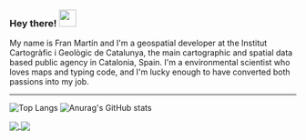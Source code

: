 ### Hey there! <img src="https://raw.githubusercontent.com/MartinHeinz/MartinHeinz/master/wave.gif" width="30px">
My name is Fran Martín and I'm a geospatial developer at the Institut Cartogràfic i Geològic de Catalunya, the main cartographic and spatial data based public agency in Catalonia, Spain. I'm a environmental scientist who loves maps and typing code, and I'm lucky enough to have converted both passions into my job.

---
![Top Langs](https://github-readme-stats.vercel.app/api/top-langs/?username=fmariv&theme=dracula&layout=compact)
![Anurag's GitHub stats](https://github-readme-stats.vercel.app/api?username=fmariv&show_icons=true&theme=dracula)

<a href="https://github.com/fmariv/DelimitAPI">
  <img align="center" src="https://github-readme-stats.vercel.app/api/pin/?username=fmariv&repo=DelimitAPI&theme=dracula" />
</a>
<a href="https://github.com/fmariv/ambulate-api">
  <img align="center" src="https://github-readme-stats.vercel.app/api/pin/?username=fmariv&repo=ambulate-api&theme=dracula" />
</a>
